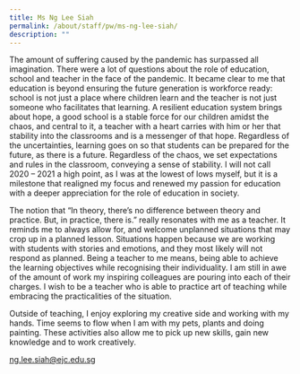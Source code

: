 ```yaml
---
title: Ms Ng Lee Siah
permalink: /about/staff/pw/ms-ng-lee-siah/
description: ""
---
```


The amount of suffering caused by the pandemic has surpassed all imagination. There were a lot of questions about the role of education, school and teacher in the face of the pandemic. It became clear to me that education is beyond ensuring the future generation is workforce ready: school is not just a place where children learn and the teacher is not just someone who facilitates that learning. A resilient education system brings about hope, a good school is a stable force for our children amidst the chaos, and central to it, a teacher with a heart carries with him or her that stability into the classrooms and is a messenger of that hope. Regardless of the uncertainties, learning goes on so that students can be prepared for the future, as there is a future. Regardless of the chaos, we set expectations and rules in the classroom, conveying a sense of stability. I will not call 2020 – 2021 a high point, as I was at the lowest of lows myself, but it is a milestone that realigned my focus and renewed my passion for education with a deeper appreciation for the role of education in society.

The notion that “In theory, there’s no difference between theory and practice. But, in practice, there is.” really resonates with me as a teacher. It reminds me to always allow for, and welcome unplanned situations that may crop up in a planned lesson. Situations happen because we are working with students with stories and emotions, and they most likely will not respond as planned. Being a teacher to me means, being able to achieve the learning objectives while recognising their individuality. I am still in awe of the amount of work my inspiring colleagues are pouring into each of their charges. I wish to be a teacher who is able to practice art of teaching while embracing the practicalities of the situation.

Outside of teaching, I enjoy exploring my creative side and working with my hands. Time seems to flow when I am with my pets, plants and doing painting. These activities also allow me to pick up new skills, gain new knowledge and to work creatively.

[ng.lee.siah@ejc.edu.sg](mailto:ng.lee.siah@ejc.edu.sg)
